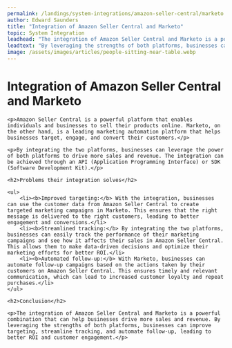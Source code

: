 ```yaml
---
permalink: /landings/system-integrations/amazon-seller-central/marketo
author: Edward Saunders
title: "Integration of Amazon Seller Central and Marketo"
topic: System Integration
leadhead: "The integration of Amazon Seller Central and Marketo is a powerful combination that can help businesses drive more sales and revenue"
leadtext: "By leveraging the strengths of both platforms, businesses can improve targeting, streamline tracking, and automate follow-up, leading to better ROI and customer engagement."
image: /assets/images/articles/people-sitting-near-table.webp
---
```

<div class="arttext">
    <h1>Integration of Amazon Seller Central and Marketo</h1>

    <p>Amazon Seller Central is a powerful platform that enables individuals and businesses to sell their products online. Marketo, on the other hand, is a leading marketing automation platform that helps businesses target, engage, and convert their customers.</p>

    <p>By integrating the two platforms, businesses can leverage the power of both platforms to drive more sales and revenue. The integration can be achieved through an API (Application Programming Interface) or SDK (Software Development Kit).</p>

    <h2>Problems their integration solves</h2>

    <ul>
        <li><b>Improved targeting:</b> With the integration, businesses can use the customer data from Amazon Seller Central to create targeted marketing campaigns in Marketo. This ensures that the right message is delivered to the right customers, leading to better engagement and conversions.</li>
        <li><b>Streamlined tracking:</b> By integrating the two platforms, businesses can easily track the performance of their marketing campaigns and see how it affects their sales in Amazon Seller Central. This allows them to make data-driven decisions and optimize their marketing efforts for better ROI.</li>
        <li><b>Automated follow-up:</b> With Marketo, businesses can automate follow-up campaigns based on the actions taken by their customers on Amazon Seller Central. This ensures timely and relevant communication, which can lead to increased customer loyalty and repeat purchases.</li>
    </ul>

    <h2>Conclusion</h2>

    <p>The integration of Amazon Seller Central and Marketo is a powerful combination that can help businesses drive more sales and revenue. By leveraging the strengths of both platforms, businesses can improve targeting, streamline tracking, and automate follow-up, leading to better ROI and customer engagement.</p>

</div>